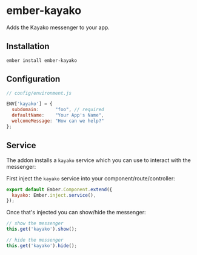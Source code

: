 # ember-kayako

Adds the Kayako messenger to your app.

## Installation

```
ember install ember-kayako
```

## Configuration

```javascript
// config/environment.js

ENV['kayako'] = {
  subdomain:      "foo", // required
  defaultName:    "Your App's Name",
  welcomeMessage: "How can we help?"
};
```

## Service

The addon installs a `kayako` service which you can use to interact with the messenger:

First inject the `kayako` service into your component/route/controller:

```javascript
export default Ember.Component.extend({
  kayako: Ember.inject.service(),
});
```

Once that's injected you can show/hide the messenger:

```javascript
// show the messenger
this.get('kayako').show();

// hide the messenger
this.get('kayako').hide();
```
